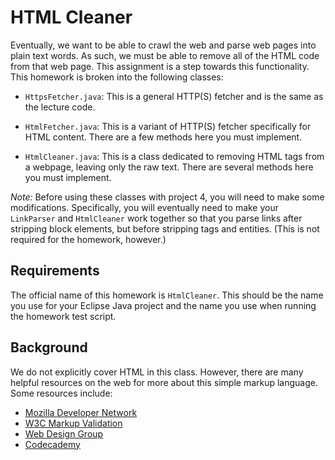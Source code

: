 HTML Cleaner
=================================================

Eventually, we want to be able to crawl the web and parse web pages into plain text words. As such, we must be able to remove all of the HTML code from that web page. This assignment is a step towards this functionality. This homework is broken into the following classes:

  - `HttpsFetcher.java`: This is a general HTTP(S) fetcher and is the same as the lecture code.

  - `HtmlFetcher.java`: This is a variant of HTTP(S) fetcher specifically for HTML content. There are a few methods here you must implement.

  - `HtmlCleaner.java`: This is a class dedicated to removing HTML tags from a webpage, leaving only the raw text. There are several methods here you must implement.

*Note:* Before using these classes with project 4, you will need to make some modifications. Specifically, you will eventually need to make your `LinkParser` and `HtmlCleaner` work together so that you parse links after stripping block elements, but before stripping tags and entities. (This is not required for the homework, however.)

Requirements
-------------------------------------------------

The official name of this homework is `HtmlCleaner`. This should be the name you use for your Eclipse Java project and the name you use when running the homework test script.

Background
-------------------------------------------------

We do not explicitly cover HTML in this class. However, there are many helpful resources on the web for more about this simple markup language. Some resources include:

* [Mozilla Developer Network](https://developer.mozilla.org/en-US/docs/Web/HTML)
* [W3C Markup Validation](http://validator.w3.org/)
* [Web Design Group](http://htmlhelp.com/)
* [Codecademy](https://www.codecademy.com/learn/web)


